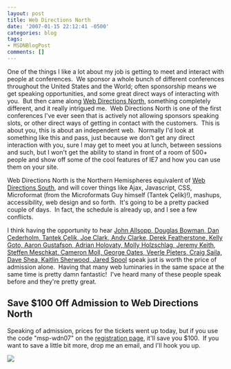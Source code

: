 ```yaml
---
layout: post
title: Web Directions North
date: '2007-01-15 22:12:41 -0500'
categories: blog
tags:
- MSDNBlogPost
comments: []
---
```


One of the things I like a lot about my job is getting to meet and interact with people at conferences.  We sponsor a whole bunch of different conferences throughout the United States and the World; often sponsorship means we get speaking opportunities, and some great direct ways of interacting with you.  But then came along [Web Directions North](http://north.webdirections.org/), something completely different, and it really intrigued me.  Web Directions North is one of the first conferences I've ever seen that is actively not allowing sponsors speaking slots, or other direct ways of getting in contact with the customers.  This is about you, this is about an independent web.  Normally I'd look at something like this and pass, just because we don't get any direct interaction with you, sure I may get to meet you at lunch, between sessions and such, but I won't get the ability to stand in front of a room of 500+ people and show off some of the cool features of IE7 and how you can use them on your site.

Web Directions North is the Northern Hemispheres equivalent of [Web Directions South](http://www.webdirections.org/), and will cover things like Ajax, Javascript, CSS, Microformat (from the Microformats Guy himself (Tantek Çelik)!), mashups, accessibility, web design and so forth.  It's going to be a pretty packed couple of days.  In fact, the schedule is already up, and I see a few conflicts.

I think having the opportunity to hear [John Allsopp, Douglas Bowman, Dan Cederholm, Tantek Çelik, Joe Clark, Andy Clarke, Derek Featherstone, Kelly Goto, Aaron Gustafson, Adrian Holovaty, Molly Holzschlag, Jeremy Keith, Steffen Meschkat, Cameron Moll, George Oates, Veerle Pieters, Craig Saila, Dave Shea, Kaitlin Sherwood, Jared Spool](http://north.webdirections.org/detail/speakers) speak just is worth the price of admission alone.  Having that many web luminaries in the same space at the same time is pretty damn fantastic!  I've heard many of these people speak before and they're pretty great.

## Save $100 Off Admission to Web Directions North

Speaking of admission, prices for the tickets went up today, but if you use the code "msp-wdn07" on the [registration page](https://secure.webdirections.org/wdn07/register/billing), it'll save you $100.  If you want to save a little bit more, drop me an email, and I'll hook you up.

![](http://blogs.msdn.com/aggbug.aspx?PostID=1474508)